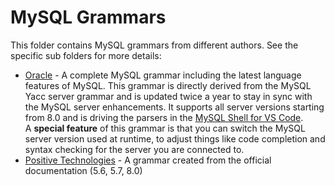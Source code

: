 # MySQL Grammars

This folder contains MySQL grammars from different authors. See the specific sub folders for more details:

* [Oracle](Oracle) - A complete MySQL grammar including the latest language features of MySQL. This grammar is directly derived from the MySQL Yacc server grammar and is updated twice a year to stay in sync with the MySQL server enhancements. It supports all server versions starting from 8.0 and is driving the parsers in the [MySQL Shell for VS Code](https://marketplace.visualstudio.com/items?itemName=Oracle.mysql-shell-for-vs-code). <br/>A **special feature** of this grammar is that you can switch the MySQL server version used at runtime, to adjust things like code completion and syntax checking for the server you are connected to. 
* [Positive Technologies](Positive-Technologies) - A grammar created from the official documentation (5.6, 5.7, 8.0)
